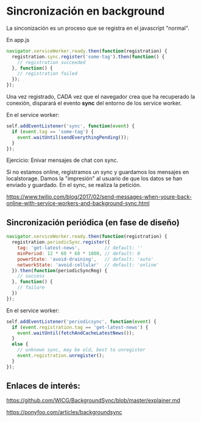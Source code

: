 # Sincronización en background

La sinconización es un proceso que se registra en el javascript "normal".

En app.js

```javascript
navigator.serviceWorker.ready.then(function(registration) {
  registration.sync.register('some-tag').then(function() {
    // registration succeeded
  }, function() {
    // registration failed
  });
});
```

Una vez registrado, CADA vez que el navegador crea que ha recuperado la conexión, disparará el evento **sync** del entorno de los service worker.

En el service worker:

```javascript
self.addEventListener('sync', function(event) {
  if (event.tag == 'some-tag') {
    event.waitUntil(sendEverythingPending());
  }
});
```



Ejercicio: Enivar mensajes de chat con sync. 

Si no estamos online, registramos un sync y guardamos los mensajes en localstorage. Damos la "impresión" al usuario de que los datos se han enviado y guardado.
En el sync, se realiza la petición.

https://www.twilio.com/blog/2017/02/send-messages-when-youre-back-online-with-service-workers-and-background-sync.html



## Sincronización periódica (en fase de diseño)

```javascript
navigator.serviceWorker.ready.then(function(registration) {
  registration.periodicSync.register({
    tag: 'get-latest-news',         // default: ''
    minPeriod: 12 * 60 * 60 * 1000, // default: 0
    powerState: 'avoid-draining',   // default: 'auto'
    networkState: 'avoid-cellular'  // default: 'online'
  }).then(function(periodicSyncReg) {
    // success
  }, function() {
    // failure
  })
});
```



En el service worker:

```javascript
self.addEventListener('periodicsync', function(event) {
  if (event.registration.tag == 'get-latest-news') {
    event.waitUntil(fetchAndCacheLatestNews());
  }
  else {
    // unknown sync, may be old, best to unregister
    event.registration.unregister();
  }
});
```

## Enlaces de interés:

https://github.com/WICG/BackgroundSync/blob/master/explainer.md

https://ponyfoo.com/articles/backgroundsync